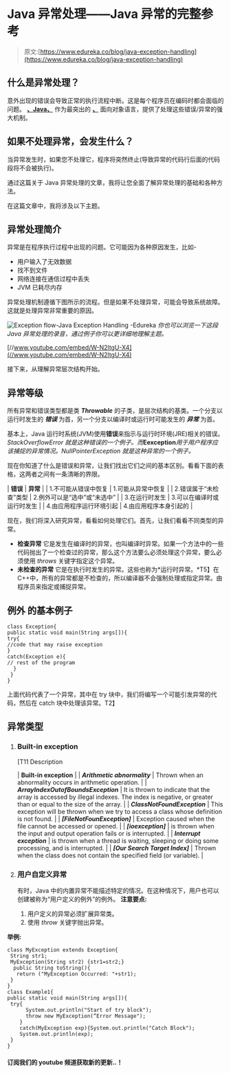 # Java 异常处理——Java 异常的完整参考

> 原文:[https://www.edureka.co/blog/java-exception-handling](https://www.edureka.co/blog/java-exception-handling)

## 什么是异常处理？

意外出现的错误会导致正常的执行流程中断。这是每个程序员在编码时都会面临的问题。 **[、Java、](https://www.edureka.co/blog/java-tutorial/)** 作为最突出的 **[、](https://www.edureka.co/blog/object-oriented-programming/)** 面向对象语言，提供了处理这些错误/异常的强大机制。

## 如果不处理异常，会发生什么？

当异常发生时，如果您不处理它，程序将突然终止(导致异常的代码行后面的代码段将不会被执行)。

通过这篇关于 Java 异常处理的文章，我将让您全面了解异常处理的基础和各种方法。

在这篇文章中，我将涉及以下主题。

## **异常处理简介**

异常是在程序执行过程中出现的问题。它可能因为各种原因发生，比如-

*   用户输入了无效数据
*   找不到文件
*   网络连接在通信过程中丢失
*   JVM 已耗尽内存

异常处理机制遵循下图所示的流程。但是如果不处理异常，可能会导致系统故障。这就是处理异常非常重要的原因。

![Exception flow-Java Exception Handling -Edureka](../Images/a4744f1749ad46148fb4af2a7517d4bd.png) *你也可以浏览一下这段 Java 异常处理的录音，通过例子你可以更详细地理解主题。*

[//www.youtube.com/embed/W-N2ltgU-X4](//www.youtube.com/embed/W-N2ltgU-X4)

接下来，从理解异常层次结构开始。

## **异常等级**

所有异常和错误类型都是类 ***Throwable*** 的子类，是层次结构的基类。一个分支以运行时发生的 ***错误*** 为首，另一个分支以编译时或运行时可能发生的 ***异常*** 为首。

基本上，Java 运行时系统(JVM)使用**错误**来指示与运行时环境(JRE)相关的错误。 *StackOverflowError 就是这种错误的一个例子。而***E****exception***用于用户程序应该捕捉的异常情况。NullPointerException 就是这种异常的一个例子。*

现在你知道了什么是错误和异常，让我们找出它们之间的基本区别。看看下面的表格，这两者之间有一条清晰的界限。

| **错误** | **异常** |
| 1.不可能从错误中恢复 | 1.可能从异常中恢复 |
| 2.错误属于“未检查”类型 | 2.例外可以是“选中”或“未选中” |
| 3.在运行时发生 | 3.可以在编译时或运行时发生 |
| 4.由应用程序运行环境引起 | 4.由应用程序本身引起的 |

现在，我们将深入研究异常，看看如何处理它们。首先，让我们看看不同类型的异常。

*   **检查异常** 它是发生在编译时的异常，也叫编译时异常。如果一个方法中的一些代码抛出了一个检查过的异常，那么这个方法要么必须处理这个异常，要么必须使用 *throws* 关键字指定这个异常。
*   **未检查的异常** 它是在执行时发生的异常。这些也称为*运行时异常。*T5】在 C++中，所有的异常都是不检查的，所以编译器不会强制处理或指定异常。由程序员来指定或捕捉异常。

## **例外** 的基本例子

```
class Exception{
public static void main(String args[]){
try{
//code that may raise exception
}
catch(Exception e){
// rest of the program
  }
 }
}

```

上面代码代表了一个异常，其中在 try 块中，我们将编写一个可能引发异常的代码，然后在 catch 块中处理该异常。T2】

## **异常类型**

1.  ### **Built-in exception**

    [T11 Description

    | **Built-in exception** |
    | ***Arithmetic abnormality*** | Thrown when an abnormality occurs in arithmetic operation. |
    | ***ArrayIndexOutofBoundsException*** | It is thrown to indicate that the array is accessed by illegal indexes. The index is negative, or greater than or equal to the size of the array. |
    | ***ClassNotFoundException*** | This exception will be thrown when we try to access a class whose definition is not found. |
    | ***[FileNotFounException]*** | Exception caused when the file cannot be accessed or opened. |
    | ***[ioexception]*** | is thrown when the input and output operation fails or is interrupted. |
    | ***Interrupt exception*** | is thrown when a thread is waiting, sleeping or doing some processing, and is interrupted. |
    | ***[Our Search Target Index]*** | Thrown when the class does not contain the specified field (or variable). |

2.  ### **用户自定义异常**

    有时，Java 中的内置异常不能描述特定的情况。在这种情况下，用户也可以创建被称为“用户定义的例外”的例外。 **注意要点:**

    1.  用户定义的异常必须扩展异常类。
    2.  使用 *throw* 关键字抛出异常。

**举例:**

```
class MyException extends Exception{ 
 String str1;
 MyException(String str2) {str1=str2;}
  public String toString(){
   return ("MyException Occurred: "+str1);
 }
}
class Example1{
public static void main(String args[]){
 try{
      System.out.println("Start of try block");
      throw new MyException(“Error Message");
    }
    catch(MyException exp){System.out.println("Catch Block");
    System.out.println(exp);
 }
}

```

#### 订阅我们的 youtube 频道获取新的更新..！